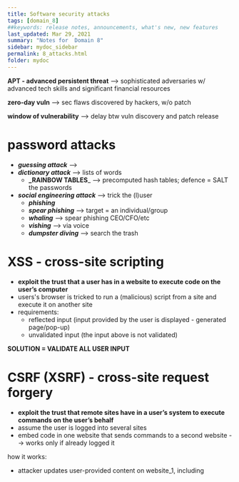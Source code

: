 ```yaml
---
title: Software security attacks
tags: [domain_8]
##keywords: release notes, announcements, what's new, new features
last_updated: Mar 29, 2021
summary: "Notes for  Domain 8"
sidebar: mydoc_sidebar
permalink: 8_attacks.html
folder: mydoc
---
```


**APT - advanced persistent threat** --> sophisticated adversaries w/ advanced tech skills and significant financial resources

**zero-day vuln** --> sec flaws discovered by hackers, w/o patch

**window of vulnerability** --> delay btw vuln discovery and patch release

# password attacks
- _**guessing attack**_ --> 
- _**dictionary attack**_ --> lists of words
    - **_RAINBOW TABLES**_ --> precomputed hash tables; defence = SALT the passwords
- _**social engineering attack**_ --> trick the (l)user
    - _**phishing**_
    - _**spear phishing**_ --> target = an individual/group 
    - _**whaling**_ --> spear phishing CEO/CFO/etc
    - _**vishing**_ --> via voice
    - _**dumpster diving**_ --> search the trash

# XSS - cross-site scripting
- **exploit the trust that a user has in a website to execute code on the user’s computer**
- users's browser is tricked to run a (malicious) script from a site and execute it on another site
- requirements:
  - reflected input (input provided by the user is displayed - generated page/pop-up)
  - unvalidated input (the input above is not validated)

**SOLUTION = VALIDATE ALL USER INPUT**

# CSRF (XSRF) - cross-site request forgery
- **exploit the trust that remote sites have in a user’s system to execute commands on the user’s behalf**
- assume the user is logged into several sites
- embed code in one website that sends commands to a second website --> works only if already logged it

how it works:
- attacker updates user-provided content on website_1, including <SCRIPT> and JavaScript code accessing website_2
- victim visits website_1, browser downloads the code and the script is accessed on website_2

**SOLUTIONS**
- use secure tokens
- check referring URL - it should be originating from same site

# TOC/TOU - time of check to time of use
- timing vulnerability that occurs when a program checks access permissions too far in advance of a resource request

**back door** --> undocumented command sequences that allow individuals with knowledge of the back door to bypass normal access restrictions

**escalation-of-privilege attacks** --> once on a system, attackers expand access to admin user
- _**ROOTKIT**_ --> exploit known vulnerabilities in various OS

# SQL injection
- attacks the backend database
- alter SQL queries by appending other commands (in the text boxes)

```sh
Databases will process multiple SQL statements at the same time, provided that you end each one with a semicolon
```

**defend against SQL injection**
- input validation --> check input on SERVER SIDE
- prepared statements --> parameterized queries & stored procedures - precompile SQL code on the db server to prevent user input (only args accepted, structure = unaltered)
- limit account privileges

# privilege escalation
- gains admin access on the underlying OS
- often use buffer overflow

**mitigation**
- perform input validation on all input received from user
- patch OS, platforms and apps
- enforce least privilege  (any serv account servicing the app should have the minimum privs)
- DEP - Data Execution Prevention
- ASLR - Address Space Layout Randomization

# Directory traversal
- allows the attacker to manipulate the file system structure on a webserver
- tries to exit the current directory by using . and .. and find unsecured files

**defence**
- input validation
- strict FS controls to limit webserver user's access

# buffer overflow
- input from user bigger than the memory buffer allocated by the app --> instability, crash, etc.

**mitigation** --> INPUT VALIDATION

# cookies
- stored on the local disk - data from websites to recognise users or to retain some information for the website
- track users
- can be used across several sites
- browser can be cfg to handle them

# session hijacking
- guess or eavesdrop

# malicious browser add-ons
- aka extensins, add new functionality to browsers/other software
- written by 3rd party devs
- **risks** --> can have trojans, can have relaxed permissions

# code execution attacks
- attacker exploits a vulnerability in a system that allows the attacker to run commands on that system (OS cmds)
  - _**arbitrary code execution**_ --> where the attacker runs his commands
  - _**remote code execution**_ --> over network
- can do what he wants with the system

**mitigation**
- limit administrative access for the user running the app
- patch OS and apps

# RECONNAISSANCE ATTACKS
- _**IP probes**_ --> ping address, see if online
- _**port scan**_ --> probe ports, see apps running
- _**vuln scan**_ --> look for vulns of a specific server/service

# MASQUERADING ATTACKS
- _**IP spoofing**_ --> impersonate a trusted IP address --> **FIREWALL: NO RFC 1918 INBOUND**
- _**session hijacking**_ --> intercept comm btw auth. user - resource & takes over (cookie, mitm, capture details)

{% include links.html %}
